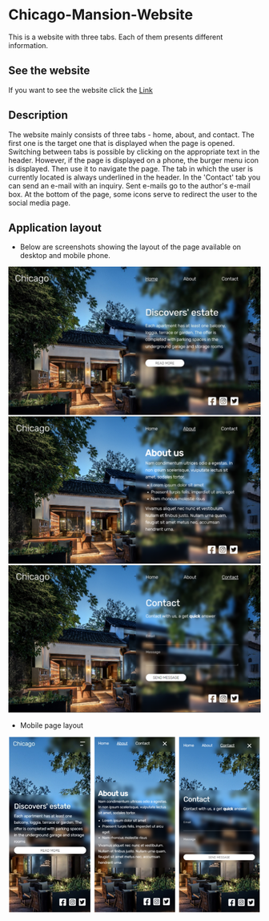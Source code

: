 # Chicago-Mansion-Website

This is a website with three tabs. Each of them presents different information.

## See the website

If you want to see the website click the
[Link](https://weronikaczepiela.github.io/Chicago-Mansion-Website/)

## Description

The website mainly consists of three tabs - home, about, and contact. The first one is the target one that is displayed when the page is opened. Switching between tabs is possible by clicking on the appropriate text in the header. However, if the page is displayed on a phone, the burger menu icon is displayed. Then use it to navigate the page.
The tab in which the user is currently located is always underlined in the header.
In the 'Contact' tab you can send an e-mail with an inquiry. Sent e-mails go to the author's e-mail box.
At the bottom of the page, some icons serve to redirect the user to the social media page.

##  Application layout

* Below are screenshots showing the layout of the page available on desktop and mobile phone.

![home_desktop.jpg](public%2Fhome_desktop.jpg)
![about_desktop.png](public%2Fabout_desktop.png)
![contact_desktop.png](public%2Fcontact_desktop.png)

* Mobile page layout

![mobile.png](public%2Fmobile.png)


